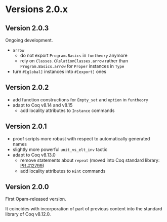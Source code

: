 # Versions 2.0.x

## Version 2.0.3

Ongoing development.

* `arrow`
    * do not export `Program.Basics` in `funtheory` anymore
    * rely on `Classes.CRelationClasses.arrow` rather than `Program.Basics.arrow` for `Proper` instances in `Type`
* turn `#[global]` instances into `#[export]` ones

## Version 2.0.2

* add function constructions for `Empty_set` and `option` in `funtheory`
* adapt to Coq v8.14 and v8.15
    * add locality attributes to `Instance` commands

## Version 2.0.1

* proof scripts more robust with respect to automatically generated names
* slightly more powerful `unit_vs_elt_inv` tactic
* adapt to Coq v8.13.0
    * remove statements about `repeat` (moved into Coq standard library: [PR #12799](https://github.com/coq/coq/pull/12799))
    * add locality attributes to `Hint` commands


## Version 2.0.0

First Opam-released version.

It coincides with incorporation of part of previous content into the standard library of Coq v8.12.0.
